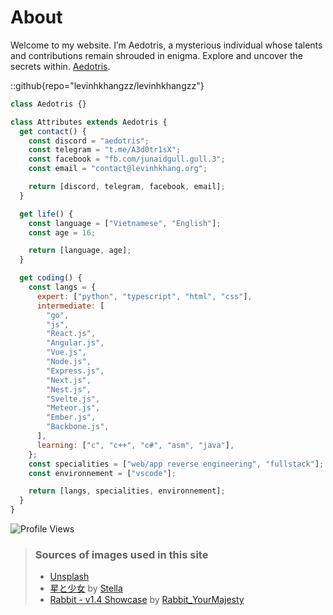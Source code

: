 # About

Welcome to my website. I’m Aedotris, a mysterious individual whose talents and contributions remain shrouded in enigma. Explore and uncover the secrets within.
[Aedotris](https://github.com/levinhkhangz).

::github{repo="levinhkhangzz/levinhkhangzz"}

```javascript
class Aedotris {}

class Attributes extends Aedotris {
  get contact() {
    const discord = "aedotris";
    const telegram = "t.me/A3d0tr1sX";
    const facebook = "fb.com/junaidgull.gull.3";
    const email = "contact@levinhkhang.org";

    return [discord, telegram, facebook, email];
  }

  get life() {
    const language = ["Vietnamese", "English"];
    const age = 16;

    return [language, age];
  }

  get coding() {
    const langs = {
      expert: ["python", "typescript", "html", "css"],
      intermediate: [
        "go",
        "js",
        "React.js",
        "Angular.js",
        "Vue.js",
        "Node.js",
        "Express.js",
        "Next.js",
        "Nest.js",
        "Svelte.js",
        "Meteor.js",
        "Ember.js",
        "Backbone.js",
      ],
      learning: ["c", "c++", "c#", "asm", "java"],
    };
    const specialities = ["web/app reverse engineering", "fullstack"];
    const environnement = ["vscode"];

    return [langs, specialities, environnement];
  }
}
```

<img src="https://api.visitorbadge.io/api/VisitorHit?user=levinhkhangzz&countColorcountColor&countColor=%23FF0000" alt="Profile Views">

> ### Sources of images used in this site
>
> - [Unsplash](https://unsplash.com/)
> - [星と少女](https://www.pixiv.net/artworks/108916539) by [Stella](https://www.pixiv.net/users/93273965)
> - [Rabbit - v1.4 Showcase](https://civitai.com/posts/586908) by [Rabbit_YourMajesty](https://civitai.com/user/Rabbit_YourMajesty)
